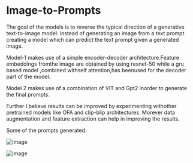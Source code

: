 # Image-to-Prompts
The goal of the models is to reverse the typical direction of a generative text-to-image model: instead of generating an image from a text prompt creating a model which can predict the text prompt given a generated image.

Model-1 makes use of a simple encoder-decoder architecture.Feature embeddings fromthe image are obtained by using resnet-50 while a gru based model ,combined withself attention,has beenused for the decoder part of the model.

Model 2 makes use of a combination of VIT and Gpt2 inorder to generate the final prompts.

Further I believe results can be improved by experimenting withother pretrained models like OFA and clip-blip architectures. Morever  data augmentation and feature extraction can help in improving the results.

Some of the prompts generated:

![image](https://github.com/MansiGupta1603/Image-to-Prompts/assets/96525642/9c87b374-b6d7-4dd9-bd16-1603aac043ca)




![image](https://github.com/MansiGupta1603/Image-to-Prompts/assets/96525642/56f9ae82-24e6-4631-aec5-52023bdc294e)



